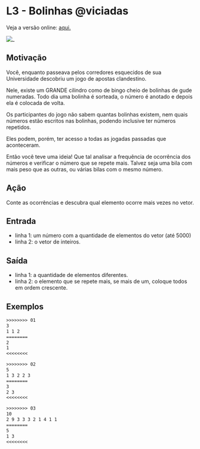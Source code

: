 # L3 - Bolinhas @viciadas

Veja a versão online: [aqui.](https://github.com/qxcodefup/arcade/blob/master/base/viciadas/Readme.md)

![_](https://raw.githubusercontent.com/qxcodefup/arcade/master/base/viciadas/cover.jpg)

## Motivação

Você, enquanto passeava pelos corredores esquecidos de sua Universidade descobriu um jogo de apostas clandestino.

Nele, existe um GRANDE cilindro como de bingo cheio de bolinhas de gude numeradas. 
Todo dia uma bolinha é sorteada, o número é anotado e depois ela é colocada de volta.

Os participantes do jogo não sabem quantas bolinhas existem, nem quais números estão escritos nas bolinhas, podendo inclusive ter números repetidos.

Eles podem, porém, ter acesso a todas as jogadas passadas que aconteceram.

Então você teve uma ideia! Que tal analisar a frequência de ocorrência dos números e verificar o número que se repete mais. Talvez seja uma bila com mais peso que as outras, ou várias bilas com o mesmo número.

## Ação

Conte as ocorrências e descubra qual elemento ocorre mais vezes no vetor.

## Entrada

* linha 1: um número com a quantidade de elementos do vetor (até 5000)
* linha 2: o vetor de inteiros.

## Saída

* linha 1: a quantidade de elementos diferentes.
* linha 2: o elemento que se repete mais, se mais de um, coloque todos em ordem
crescente.

## Exemplos

``` txt
>>>>>>>> 01
3 
1 1 2
========
2
1
<<<<<<<<

>>>>>>>> 02
5
1 3 2 2 3
========
3
2 3
<<<<<<<<

>>>>>>>> 03
10
2 9 3 3 3 2 1 4 1 1
========
5
1 3
<<<<<<<<
```


